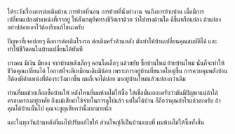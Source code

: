 ให้ระวังเรื่องการต่อเติมบ้าน การย้ายที่นอน การย้ายที่นั่งทำงาน จนถึงการย้ายบ้าน เมื่อมีการเปลี่ยนแปลงตำแหน่งที่เราอยู่ ให้สังเกตุทิศทางชีวิตเราด้วย ว่าไปทางด้านใด ดีขึ้นหรือแย่ลง ถ้าแย่ลงอย่าปล่อยเอาไว้ต้องรีบแก้ไขนะครับ

ปัญหาที่เจอบ่อยๆ คือการต่อเติมโรงรถ ต่อเติมครัวด้านหลัง
มันทำให้บ้านเปลี่ยนคุณสมบัติได้ และทำให้ชีวิตคนในบ้านเปลี่ยนได้ทันที

บางคน มีเงิน มีทอง จากบ้านหลังเล็กๆ คอนโดเล็กๆ แล้วขยับ ซื้อบ้านใหม่ ย้ายบ้านใหม่ นั่นก็จะทำให้ชีวิตคุณเปลี่ยนได้ โอกาสที่จะดีเหมือนเดิมมีน้อย เพราะการอยู่บ้านที่ขนาดใหญ่ขึ้น การควบคุมพลังบ้าน ก็ต้องมีตำแหน่งที่ต้องระวังมากขึ้น ผมก็เจอได้บ่อย มาอยู่บ้านใหม่แล้วแย่ลงกว่าเดิม

ท่านที่ผมช่วยเลือกซื้อบ้านให้ หลังไหนที่ผมห้ามไม่ให้ซื้อ ให้เชื่อมั่นเถอะครับว่ามันมีปัญหาแน่ถ้าได้ครอบครองอยู่อาศัย ถึงแม้เสียค่าใช้จ่ายในการดูไปแล้ว แต่ไม่ได้บ้าน ก็ถือว่าคุณกำไรแล้วละครับ ถ้าคุณได้บ้านนั้นไป คุณจะสูญเสียกว่านี้มากมายนัก

และในทุกวันบ้านหลังที่ผมไปปรับแก้ไขให้ ส่วนใหญ่ก็เป็นบ้านแบบที่ ผมห้ามไม่ให้ซื้อทั้งสิ้น

